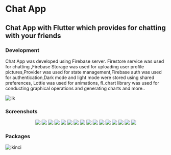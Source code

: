 # Chat App
## Chat App with Flutter which provides for chatting with your friends 

### Development
Chat App was developed using Firebase server. Firestore service was used for chatting ,Firebase Storage was used for uploading user profile pictures,Provider was used for state management,Firebase auth was used for authentication,Dark mode and light mode were stored using shared preferences, Lottie was used for animations, fl_chart library was used for conducting graphical operations and generating charts and more..

![ilk](https://github.com/selimscorbaci/Chat_App/assets/123262965/a85d7b66-a40c-4343-bb7f-4ce6c0221479)

### Screenshots
<p align ="center">
  
  <img src="https://github.com/selimscorbaci/Chat_App/assets/123262965/a4bb83c4-505e-4f30-8030-b051d67fc86b">
<img src="https://github.com/selimscorbaci/Chat_App/assets/123262965/2e0d3e0c-5c5b-401d-a5d5-d244b543dfe9">
<img src="https://github.com/selimscorbaci/Chat_App/assets/123262965/57bf3d8e-6c52-4d7c-98ad-4230b38e94ea">

<img src="https://github.com/selimscorbaci/Chat_App/assets/123262965/9e1f6299-3c10-409e-bf76-00fe80807889">
<img src="https://github.com/selimscorbaci/Chat_App/assets/123262965/e6c6434b-7af4-4b94-8566-9f02cabbeec9">

<img src="https://github.com/selimscorbaci/Chat_App/assets/123262965/a399f03b-50bf-4011-885c-63500edf7d7a">

<img src="https://github.com/selimscorbaci/Chat_App/assets/123262965/eb3ee7ee-780e-4c16-9758-95e07bbb4098">

<img src="https://github.com/selimscorbaci/Chat_App/assets/123262965/38be62e6-d16e-438d-908a-c0e65a65983c">

<img src="https://github.com/selimscorbaci/Chat_App/assets/123262965/67493e27-efed-49cc-a985-d3786ed41d3c">


<img src="https://github.com/selimscorbaci/Chat_App/assets/123262965/a48502f5-e46d-47bc-bded-d90c4bf54b9b">


<img src="https://github.com/selimscorbaci/Chat_App/assets/123262965/da843e06-1c5d-44c9-96da-44f97d60f9a7">

<img src="https://github.com/selimscorbaci/Chat_App/assets/123262965/fb3e3b12-cae5-4590-9e39-7a233117456c">
<img src="https://github.com/selimscorbaci/Chat_App/assets/123262965/20b93047-9ec7-4f18-ae9d-a29f94166ebd">

<img src="https://github.com/selimscorbaci/Chat_App/assets/123262965/0c9c9655-ae36-4054-b2f4-5d07c14d9f6b">


<img src="https://github.com/selimscorbaci/Chat_App/assets/123262965/87839d2b-c9a8-4be7-9d82-2e177e5dc9c5">
<img src="https://github.com/selimscorbaci/Chat_App/assets/123262965/a734cfd2-6abb-4526-b90c-e2c47405b63c">
</p>

### Packages
![ikinci](https://github.com/selimscorbaci/Chat_App/assets/123262965/df01c271-cb92-4306-8ea6-af8824be8dc6)

